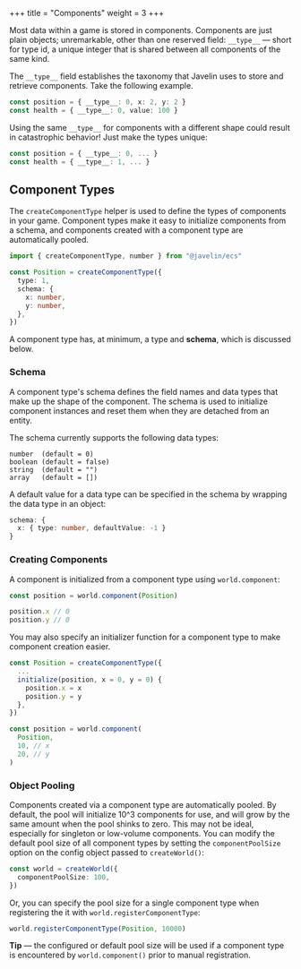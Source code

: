 +++
title = "Components"
weight = 3
+++

Most data within a game is stored in components. Components are just plain objects; unremarkable, other than one reserved field: `__type__` — short for type id, a unique integer that is shared between all components of the same kind.

The `__type__` field establishes the taxonomy that Javelin uses to store and retrieve components. Take the following example.

```ts
const position = { __type__: 0, x: 2, y: 2 }
const health = { __type__: 0, value: 100 }
```

Using the same `__type__` for components with a different shape could result in catastrophic behavior! Just make the types unique:

```ts
const position = { __type__: 0, ... }
const health = { __type__: 1, ... }
```

## Component Types

The `createComponentType` helper is used to define the types of components in your game. Component types make it easy to initialize components from a schema, and components created with a component type are automatically pooled.

```ts
import { createComponentType, number } from "@javelin/ecs"

const Position = createComponentType({
  type: 1,
  schema: {
    x: number,
    y: number,
  },
})
```

A component type has, at minimum, a type and **schema**, which is discussed below.

### Schema

A component type's schema defines the field names and data types that make up the shape of the component. The schema is used to initialize component instances and reset them when they are detached from an entity.

The schema currently supports the following data types:

```
number  (default = 0)
boolean (default = false)
string  (default = "")
array   (default = [])
```

A default value for a data type can be specified in the schema by wrapping the data type in an object:

```ts
schema: {
  x: { type: number, defaultValue: -1 }
}
```

### Creating Components

A component is initialized from a component type using `world.component`:

```ts
const position = world.component(Position)

position.x // 0
position.y // 0
```

You may also specify an initializer function for a component type to make component creation easier.

```ts
const Position = createComponentType({
  ...
  initialize(position, x = 0, y = 0) {
    position.x = x
    position.y = y
  },
})

const position = world.component(
  Position,
  10, // x
  20, // y
)
```

### Object Pooling

Components created via a component type are automatically pooled. By default, the pool will initialize 10^3 components for use, and will grow by the same amount when the pool shinks to zero. This may not be ideal, especially for singleton or low-volume components. You can modify the default pool size of all component types by setting the `componentPoolSize` option on the config object passed to `createWorld()`:

```ts
const world = createWorld({
  componentPoolSize: 100,
})
```

Or, you can specify the pool size for a single component type when registering the it with `world.registerComponentType`:

```ts
world.registerComponentType(Position, 10000)
```

<aside>
  <p>
    <strong>Tip</strong> — the configured or default pool size will be used if a component type is encountered by <code>world.component()</code> prior to manual registration.
  </p>
</aside>
